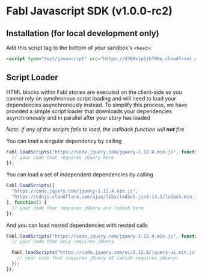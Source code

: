 # Fabl Javascript SDK (v1.0.0-rc2)

## Installation (for local development only)

Add this script tag to the bottom of your sandbox's `<head>`:

```html
<script type="text/javascript" src="https://d389x1p5jhf88e.cloudfront.net/v1.0.0-rc2/fabl.min.js"></script>
```

## Script Loader

HTML blocks within Fabl stories are executed on the client-side so you cannot rely on synchronous script loading and will need to load your dependencies asynchronously instead. To simplify this process, we have provided a simple script loader that downloads your dependencies asynchronously and in parallel after your story has loaded

*Note: if any of the scripts fails to load, the callback function will* ***not*** *fire*

You can load a singular dependency by calling

```javascript
Fabl.loadScripts("https://code.jquery.com/jquery-1.12.4.min.js", function() {
  // your code that requires jQuery here
});
```

You can load a set of independent dependencies by calling

```javascript
Fabl.loadScripts([
  "https://code.jquery.com/jquery-1.12.4.min.js",
  "https://cdnjs.cloudflare.com/ajax/libs/lodash.js/4.14.1/lodash.min.js"
], function() {
  // your code thar requires jQuery and lodash here
});
```

And you can load nested dependencies with nested calls

```javascript
Fabl.loadScripts("https://code.jquery.com/jquery-1.12.4.min.js", function() {
  // your code that only requires jQuery

  Fabl.loadScripts("https://code.jquery.com/ui/1.12.0/jquery-ui.min.js", function() {
    // your code that requires jQuery UI (which requires jQuery)
  });
});
```
